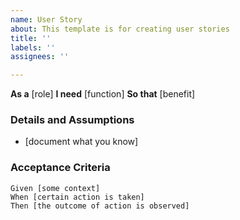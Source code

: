 ```yaml
---
name: User Story
about: This template is for creating user stories
title: ''
labels: ''
assignees: ''

---
```


**As a** [role]
 **I need** [function] 
 **So that** [benefit] 
   
 ### Details and Assumptions
 * [document what you know]
   
 ### Acceptance Criteria  
   
 ```gherkin
 Given [some context]
 When [certain action is taken]
 Then [the outcome of action is observed]
 ```
